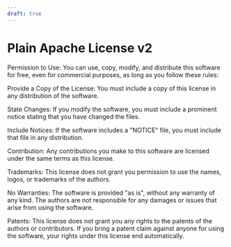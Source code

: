 ```yaml
---
draft: true
---
```


# Plain Apache License v2

Permission to Use:
You can use, copy, modify, and distribute this software for free, even for commercial purposes, as long as you follow these rules:

Provide a Copy of the License:
You must include a copy of this license in any distribution of the software.

State Changes:
If you modify the software, you must include a prominent notice stating that you have changed the files.

Include Notices:
If the software includes a "NOTICE" file, you must include that file in any distribution.

Contribution:
Any contributions you make to this software are licensed under the same terms as this license.

Trademarks:
This license does not grant you permission to use the names, logos, or trademarks of the authors.

No Warranties:
The software is provided "as is", without any warranty of any kind. The authors are not responsible for any damages or issues that arise from using the software.

Patents:
This license does not grant you any rights to the patents of the authors or contributors. If you bring a patent claim against anyone for using the software, your rights under this license end automatically.
